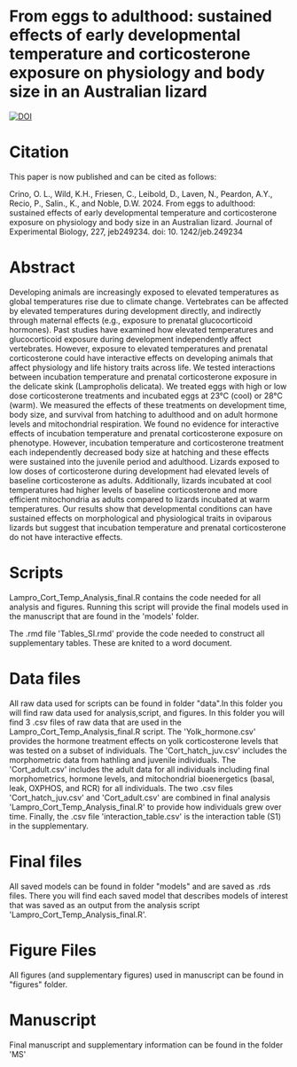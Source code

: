 # From eggs to adulthood: sustained effects of early developmental temperature and corticosterone exposure on physiology and body size in an Australian lizard

[![DOI](https://zenodo.org/badge/489925392.svg)](https://doi.org/10.5281/zenodo.14343654)

# Citation
This paper is now published and can be cited as follows:

Crino, O. L., Wild, K.H., Friesen, C., Leibold, D., Laven, N., Peardon, A.Y., Recio, P., Salin., K., and Noble, D.W. 2024. From eggs to adulthood: sustained effects of early developmental temperature and corticosterone exposure on physiology and body size in an Australian lizard. Journal of Experimental Biology, 227, jeb249234. doi: 10. 1242/jeb.249234

# Abstract
Developing animals are increasingly exposed to elevated temperatures as global temperatures rise due to climate change. Vertebrates can be affected by elevated temperatures during development directly, and indirectly through maternal effects (e.g., exposure to prenatal glucocorticoid hormones). Past studies have examined how elevated temperatures and glucocorticoid exposure during development independently affect vertebrates. However, exposure to elevated temperatures and prenatal corticosterone could have interactive effects on developing animals that affect physiology and life history traits across life. We tested interactions between incubation temperature and prenatal corticosterone exposure in the delicate skink (Lampropholis delicata). We treated eggs with high or low dose corticosterone treatments and incubated eggs at 23°C (cool) or 28°C (warm). We measured the effects of these treatments on development time, body size, and survival from hatching to adulthood and on adult hormone levels and mitochondrial respiration. We found no evidence for interactive effects of incubation temperature and prenatal corticosterone exposure on phenotype. However, incubation temperature and corticosterone treatment each independently decreased body size at hatching and these effects were sustained into the juvenile period and adulthood. Lizards exposed to low doses of corticosterone during development had elevated levels of baseline corticosterone as adults. Additionally, lizards incubated at cool temperatures had higher levels of baseline corticosterone and more efficient mitochondria as adults compared to lizards incubated at warm temperatures. Our results show that developmental conditions can have sustained effects on morphological and physiological traits in oviparous lizards but suggest that incubation temperature and prenatal corticosterone do not have interactive effects.

# Scripts
Lampro_Cort_Temp_Analysis_final.R contains the code needed for all analysis and figures. Running this script will provide the final models used in the manuscript that are found in the 'models' folder. 

The .rmd file 'Tables_SI.rmd' provide the code needed to construct all supplementary tables. These are knited to a word document.

# Data files
All raw data used for scripts can be found in folder "data".In this folder you will find raw data used for analysis,script, and figures. In this folder you will find 3 .csv files of raw data that are used in the Lampro_Cort_Temp_Analysis_final.R script. The 'Yolk_hormone.csv' provides the hormone treatment effects on yolk corticosterone levels that was tested on a subset of individuals. The 'Cort_hatch_juv.csv' includes the morphometric data from hathling and juvenile individuals. The 'Cort_adult.csv' includes the adult data for all individuals including final morphometrics, hormone levels, and mitochondrial bioenergetics (basal, leak, OXPHOS, and RCR) for all individuals. The two .csv files 'Cort_hatch_juv.csv' and 'Cort_adult.csv' are combined in final analysis 'Lampro_Cort_Temp_Analysis_final.R' to provide how individuals grew over time. Finally, the .csv file 'interaction_table.csv' is the interaction table (S1) in the supplementary. 

# Final files
All saved models can be found in folder "models" and are saved as .rds files. There you will find each saved model that describes models of interest that was saved as an output from the analysis script 'Lampro_Cort_Temp_Analysis_final.R'. 

# Figure Files
All figures (and supplementary figures) used in manuscript can be found in "figures" folder.

# Manuscript
Final manuscript and supplementary information can be found in the folder 'MS'
 